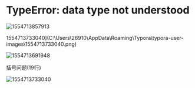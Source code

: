 # TypeError: data type not understood

![1554713857913](C:\Users\26910\AppData\Roaming\Typora\typora-user-images\1554713857913.png)

1554713733040](C:\Users\26910\AppData\Roaming\Typora\typora-user-images\1554713733040.png)

![1554713691948](C:\Users\26910\AppData\Roaming\Typora\typora-user-images\1554713691948.png)

括号问题(19行)

![1554713733040](C:\Users\26910\AppData\Roaming\Typora\typora-user-images\1554713733040.png)